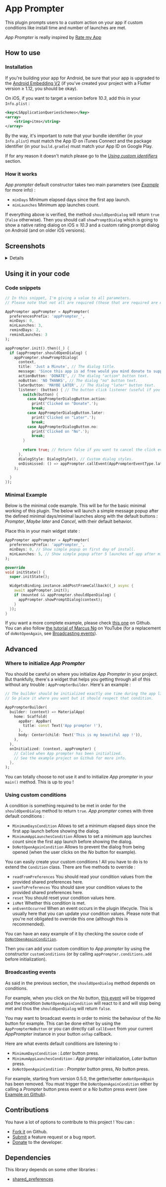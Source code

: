 # App Prompter

This plugin prompts users to a custom action on your app if custom conditions like install time and number of launches are met.

_App Prompter_ is really inspired by [Rate my App](https://github.com/Skyost/RateMyApp)

## How to use

### Installation

If you're building your app for Android, be sure that your app is upgraded to the [Android Embedding V2](https://github.com/flutter/flutter/wiki/Upgrading-pre-1.12-Android-projects)
(if you've created your project with a Flutter version ≥ 1.12, you should be okay).

On iOS, if you want to target a version before _10.3_, add this in your `Info.plist` :

```xml
<key>LSApplicationQueriesSchemes</key>
<array>
    <string>itms</string>
</array>
```

By the way, it's important to note that your bundle identifier (in your `Info.plist`) must match the App ID on iTunes Connect and the package identifier (in your `build.gradle`) must match your App ID on Google Play.

If for any reason it doesn't match please go to the _[Using custom identifiers](#using-custom-identifiers)_ section.

### How it works

_App prompter_ default constructor takes two main parameters (see _[Example](#example)_ for more info) :

* `minDays` Minimum elapsed days since the first app launch.
* `minLaunches` Minimum app launches count.

If everything above is verified, the method `shouldOpenDialog` will return `true` (`false` otherwise).
Then you should call `showPromptDialog` which is going to show a native rating dialog on iOS ≥ _10.3_ and a custom rating prompt dialog on Android (and on older iOS versions).

## Screenshots

<details>
    <!--<summary>On Android</summary>-->
    <img src="https://github.com/Jacksiroke/app_prompter/raw/master/images/android.jpg" height="500">
    <br><em><code>showPromptDialog</code> method with <code>ignoreNative</code> set to <code>true</code>.</em>
</details>

<!--<details>
    <summary>On iOS</summary>
    <img src="https://github.com/Jacksiroke/app_prompter/raw/master/images/ios_10_3.png" height="500">
    <br><em><code>showPromptDialog</code> and <code>showStarPrompterDialog</code> methods with <code>ignoreNative</code> set to <code>false</code>.</em>
</details>-->

## Using it in your code

### Code snippets

```dart
// In this snippet, I'm giving a value to all parameters.
// Please note that not all are required (those that are required are marked with the @required annotation).

AppPrompter appPrompter = AppPrompter(
  preferencesPrefix: 'appPrompter_',
  minDays: 0,
  minLaunches: 3,
  remindDays: 2,
  remindLaunches: 3
);

appPrompter.init().then((_) {
  if (appPrompter.shouldOpenDialog) {
    appPrompter.showPromptDialog(
      context,
      title: 'Just a Minute', // The dialog title.
      message: 'Since this app is ad free would you mind donate to support its development', // The dialog message.
      actionButton: 'DONATE', // The dialog "action" button text.
      noButton: 'NO THANKS', // The dialog "no" button text.
      laterButton: 'MAYBE LATER', // The dialog "later" button text.
      listener: (button) { // The button click listener (useful if you want to cancel the click event).
        switch(button) {
          case AppPrompterDialogButton.action:
            print('Clicked on "Donate".');
            break;
          case AppPrompterDialogButton.later:
            print('Clicked on "Later".');
            break;
          case AppPrompterDialogButton.no:
            print('Clicked on "No".');
            break;
        }
        
        return true; // Return false if you want to cancel the click event.
      },
      dialogStyle: DialogStyle(), // Custom dialog styles.
      onDismissed: () => appPrompter.callEvent(AppPrompterEventType.laterButtonPressed),
    );
    
  }
});
```

### Minimal Example

Below is the minimal code example. This will be for the basic minimal working of this plugin.
The below will launch a simple message popup after the defined minimal days/minimal launches along with the default buttons :
_Prompter_, _Maybe later_ and _Cancel_, with their default behavior.

Place this in your main widget state :

```dart
AppPrompter appPrompter = AppPrompter(
  preferencesPrefix: 'appPrompter_',
  minDays: 0, // Show simple popup on first day of install.
  minLaunches: 5, // Show simple popup after 5 launches of app after minDays is passed.
);

@override
void initState() {
  super.initState();

  WidgetsBinding.instance.addPostFrameCallback((_) async {
    await appPrompter.init();
    if (mounted && appPrompter.shouldOpenDialog) {  
      appPrompter.showPromptDialog(context);
    }
  });
}
```

If you want a more complete example, please check [this one](https://github.com/Jacksiroke/app_prompter/tree/master/example/) on Github.    
You can also follow [the tutorial of Marcus Ng](https://youtu.be/gOiaSwp984s) on YouTube
(for a replacement of `doNotOpenAgain`, see [Broadcasting events](#broadcasting-events)).

## Advanced

### Where to initialize _App Prompter_

You should be careful on where you initialize _App Prompter_ in your project.
But thankfully, there's a widget that helps you getting through all of this without any trouble : `AppPrompterBuilder`.
Here's an example :

```dart
// The builder should be initialized exactly one time during the app lifecycle.
// So place it where you want but it should respect that condition.

AppPrompterBuilder(
  builder: (context) => MaterialApp(
    home: Scaffold(
      appBar: AppBar(
        title: const Text('App prompter !'),
      ),
      body: Center(child: Text('This is my beautiful app !')),
    ),
  ),
  onInitialized: (context, appPrompter) {
    // Called when App prompter has been initialized.
    // See the example project on Github for more info.
  },
);
```

You can totally choose to not use it and to initialize _App prompter_ in your `main()` method. This is up to you !

### Using custom conditions

A condition is something required to be met in order for the `shouldOpenDialog` method to return `true`.
_App prompter_ comes with three default conditions :

* `MinimumDaysCondition` Allows to set a minimum elapsed days since the first app launch before showing the dialog.
* `MinimumAppLaunchesCondition` Allows to set a minimum app launches count since the first app launch before showing the dialog.
* `DoNotOpenAgainCondition` Allows to prevent the dialog from being opened (when the user clicks on the _No_ button for example).

You can easily create your custom conditions ! All you have to do is to extend the `Condition` class. There are five methods to override :

* `readFromPreferences` You should read your condition values from the provided shared preferences here.
* `saveToPreferences` You should save your condition values to the provided shared preferences here.
* `reset` You should reset your condition values here.
* `isMet` Whether this condition is met.
* `onEventOccurred` When an event occurs in the plugin lifecycle. This is usually here that you can update your condition values.
Please note that you're not obligated to override this one (although this is recommended).

You can have an easy example of it by checking the source code of [`DoNotOpenAgainCondition`](https://github.com/Jacksiroke/app_prompter/tree/master/lib/src/conditions.dart#L169).

Then you can add your custom condition to _App prompter_ by using the constructor `customConditions` (or by calling `appPrompter.conditions.add` before initialization).

### Broadcasting events

As said in the previous section, the `shouldOpenDialog` method depends on conditions.

For example, when you click on the _No_ button,
[this event](https://github.com/Jacksiroke/app_prompter/tree/master/lib/src/core.dart#L237) will be triggered
and the condition `DoNotOpenAgainCondition` will react to it and will stop being met and thus the `shouldOpenDialog` will return `false`.

You may want to broadcast events in order to mimic the behaviour of the _No_ button for example.
This can be done either by using the `AppPrompterNoButton` or you can directly call `callEvent` from your current _AppPrompter_ instance in your button `onTap` callback.

Here are what events default conditions are listening to :

* `MinimumDaysCondition` : _Later_ button press.
* `MinimumAppLaunchesCondition` : _App prompter_ initialization, _Later_ button press.
* `DoNotOpenAgainCondition` : _Prompter_ button press, _No_ button press.

For example, starting from version 0.5.0, the getter/setter `doNotOpenAgain` has been removed.
You must trigger the `DoNotOpenAgainCondition` either by calling a _Prompter_ button press event or a _No_ button press event (see [Example on Github](https://github.com/Jacksiroke/app_prompter/blob/master/example/lib/content.dart#L141)).

## Contributions

You have a lot of options to contribute to this project ! You can :

* [Fork it](https://github.com/Jacksiroke/app_prompter/fork) on Github.
* [Submit](https://github.com/Jacksiroke/app_prompter/issues/new/choose) a feature request or a bug report.
* [Donate](https://paypal.me/Jacksiro) to the developer.

## Dependencies

This library depends on some other libraries :

* [shared_preferences](https://pub.dev/packages/shared_preferences)
